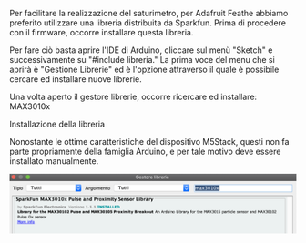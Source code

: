 Per facilitare la realizzazione del saturimetro, per Adafruit Feathe abbiamo preferito utilizzare una libreria distribuita da Sparkfun. Prima di procedere con il firmware, occorre installare questa libreria.

Per fare ciò basta aprire l'IDE di Arduino, cliccare sul menù "Sketch" e successivamente su "#include libreria." La prima voce del menu che si aprirà è "Gestione Librerie" ed è l'opzione attraverso il quale è possibile cercare ed installare nuove librerie.

Una volta aperto il gestore librerie, occorre ricercare ed installare: MAX3010x

Installazione della libreria

Nonostante le ottime caratteristiche del dispositivo M5Stack, questi non fa parte propriamente della famiglia Arduino, e per tale motivo deve essere installato manualmente.

![Installazione della libreria](https://github.com/Sensibilab/saturimetro/blob/master/M5Stack/image/libreria.png)

